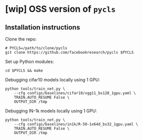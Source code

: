 # [wip] OSS version of `pycls`

## Installation instructions

Clone the repo:

```
# PYCLS=/path/to/clone/pycls
git clone https://github.com/facebookresearch/pycls $PYCLS
```

Set up Python modules:

```
cd $PYCLS && make
```

Debugging cifar10 models locally using 1 GPU:

```
python tools/train_net.py \
    --cfg configs/baselines/cifar10/vgg11_bs128_1gpu.yaml \
    TRAIN.AUTO_RESUME False \
    OUTPUT_DIR /tmp
```

Debugging IN-1k models locally using 1 GPU:

```
python tools/train_net.py \
    --cfg configs/baselines/in1k/R-50-1x64d_bs32_1gpu.yaml \
    TRAIN.AUTO_RESUME False \
    OUTPUT_DIR /tmp
```
